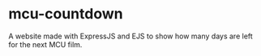 # mcu-countdown
A website made with ExpressJS and EJS to show how many days are left for the next MCU film.

